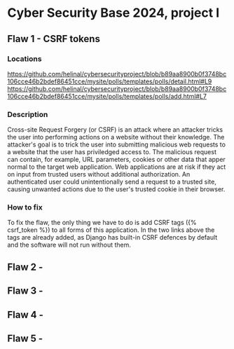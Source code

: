 # Cyber Security Base 2024, project I

## Flaw 1 - CSRF tokens

### Locations

https://github.com/helinal/cybersecurityproject/blob/b89aa8900b0f3748bc106cce46b2bdef86451cce/mysite/polls/templates/polls/detail.html#L9
https://github.com/helinal/cybersecurityproject/blob/b89aa8900b0f3748bc106cce46b2bdef86451cce/mysite/polls/templates/polls/add.html#L7

### Description

Cross-site Request Forgery (or CSRF) is an attack where an attacker tricks the user into performing actions on a website without their knowledge. The attacker's goal is to trick the user into submitting malicious web requests to a website that the user has priviledged access to. 
The malicious request can contain, for example, URL parameters, cookies or other data that apper normal to the target web application. Web applications are at risk if they act on input from trusted users without additional authorization. An authenticated user could unintentionally send a request to a trusted site, causing unwanted actions due to the user's trusted cookie in their browser.

### How to fix
To fix the flaw, the only thing we have to do is add CSRF tags ({% csrf_token %}) to all forms of this application. In the two links above the tags are already added, as Django has built-in CSRF defences by default and the software will not run without them.

## Flaw 2 -

## Flaw 3 -

## Flaw 4 -

## Flaw 5 -
